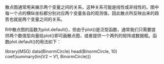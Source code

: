 
散点图通常用来展示两个变量之间的关系，这种关系可能是线性或非线性的。图中每一个点的横纵坐标都分别对应两个变量各自的观测值，因此散点所反映出来的趋势也就是两个变量之间的关系。

R中散点图的函数为plot.default()，但由于plot()是泛型函数，通常我们只需要提供两个数值型向量给plot()即可画散点图，或者提供一个两列的矩阵或数据框。函数plot.default()的用法如下：


library(MSG)
data(BinormCircle)
head(BinormCircle, 10)
coef(summary(lm(V2 ~ V1, BinormCircle)))
